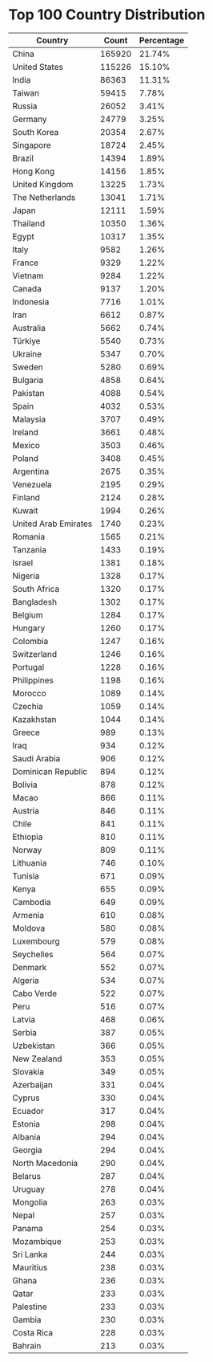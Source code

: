 # Top 100 Country Distribution
| Country | Count | Percentage |
|----|----|----|
| China | 165920 | 21.74% |
| United States | 115226 | 15.10% |
| India | 86363 | 11.31% |
| Taiwan | 59415 | 7.78% |
| Russia | 26052 | 3.41% |
| Germany | 24779 | 3.25% |
| South Korea | 20354 | 2.67% |
| Singapore | 18724 | 2.45% |
| Brazil | 14394 | 1.89% |
| Hong Kong | 14156 | 1.85% |
| United Kingdom | 13225 | 1.73% |
| The Netherlands | 13041 | 1.71% |
| Japan | 12111 | 1.59% |
| Thailand | 10350 | 1.36% |
| Egypt | 10317 | 1.35% |
| Italy | 9582 | 1.26% |
| France | 9329 | 1.22% |
| Vietnam | 9284 | 1.22% |
| Canada | 9137 | 1.20% |
| Indonesia | 7716 | 1.01% |
| Iran | 6612 | 0.87% |
| Australia | 5662 | 0.74% |
| Türkiye | 5540 | 0.73% |
| Ukraine | 5347 | 0.70% |
| Sweden | 5280 | 0.69% |
| Bulgaria | 4858 | 0.64% |
| Pakistan | 4088 | 0.54% |
| Spain | 4032 | 0.53% |
| Malaysia | 3707 | 0.49% |
| Ireland | 3661 | 0.48% |
| Mexico | 3503 | 0.46% |
| Poland | 3408 | 0.45% |
| Argentina | 2675 | 0.35% |
| Venezuela | 2195 | 0.29% |
| Finland | 2124 | 0.28% |
| Kuwait | 1994 | 0.26% |
| United Arab Emirates | 1740 | 0.23% |
| Romania | 1565 | 0.21% |
| Tanzania | 1433 | 0.19% |
| Israel | 1381 | 0.18% |
| Nigeria | 1328 | 0.17% |
| South Africa | 1320 | 0.17% |
| Bangladesh | 1302 | 0.17% |
| Belgium | 1284 | 0.17% |
| Hungary | 1260 | 0.17% |
| Colombia | 1247 | 0.16% |
| Switzerland | 1246 | 0.16% |
| Portugal | 1228 | 0.16% |
| Philippines | 1198 | 0.16% |
| Morocco | 1089 | 0.14% |
| Czechia | 1059 | 0.14% |
| Kazakhstan | 1044 | 0.14% |
| Greece | 989 | 0.13% |
| Iraq | 934 | 0.12% |
| Saudi Arabia | 906 | 0.12% |
| Dominican Republic | 894 | 0.12% |
| Bolivia | 878 | 0.12% |
| Macao | 866 | 0.11% |
| Austria | 846 | 0.11% |
| Chile | 841 | 0.11% |
| Ethiopia | 810 | 0.11% |
| Norway | 809 | 0.11% |
| Lithuania | 746 | 0.10% |
| Tunisia | 671 | 0.09% |
| Kenya | 655 | 0.09% |
| Cambodia | 649 | 0.09% |
| Armenia | 610 | 0.08% |
| Moldova | 580 | 0.08% |
| Luxembourg | 579 | 0.08% |
| Seychelles | 564 | 0.07% |
| Denmark | 552 | 0.07% |
| Algeria | 534 | 0.07% |
| Cabo Verde | 522 | 0.07% |
| Peru | 516 | 0.07% |
| Latvia | 468 | 0.06% |
| Serbia | 387 | 0.05% |
| Uzbekistan | 366 | 0.05% |
| New Zealand | 353 | 0.05% |
| Slovakia | 349 | 0.05% |
| Azerbaijan | 331 | 0.04% |
| Cyprus | 330 | 0.04% |
| Ecuador | 317 | 0.04% |
| Estonia | 298 | 0.04% |
| Albania | 294 | 0.04% |
| Georgia | 294 | 0.04% |
| North Macedonia | 290 | 0.04% |
| Belarus | 287 | 0.04% |
| Uruguay | 278 | 0.04% |
| Mongolia | 263 | 0.03% |
| Nepal | 257 | 0.03% |
| Panama | 254 | 0.03% |
| Mozambique | 253 | 0.03% |
| Sri Lanka | 244 | 0.03% |
| Mauritius | 238 | 0.03% |
| Ghana | 236 | 0.03% |
| Qatar | 233 | 0.03% |
| Palestine | 233 | 0.03% |
| Gambia | 230 | 0.03% |
| Costa Rica | 228 | 0.03% |
| Bahrain | 213 | 0.03% |
